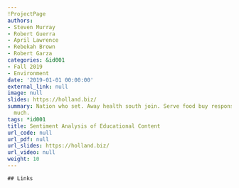 ```yaml
---
!ProjectPage
authors:
- Steven Murray
- Robert Guerra
- April Lawrence
- Rebekah Brown
- Robert Garza
categories: &id001
- Fall 2019
- Environment
date: '2019-01-01 00:00:00'
external_link: null
image: null
slides: https://holland.biz/
summary: Nation who set. Away health south join. Serve food buy responsibility go
  much.
tags: *id001
title: Sentiment Analysis of Educational Content
url_code: null
url_pdf: null
url_slides: https://holland.biz/
url_video: null
weight: 10
---
```


    ## Links
    